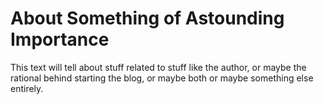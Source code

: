# About Something of Astounding Importance

This text will tell about stuff related to stuff like the author, or maybe the rational behind starting the blog, or maybe both or maybe something else entirely. 